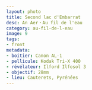 ```yaml
---
layout: photo
title: Second lac d'Embarrat
desc: An Aer・Au fil de l'eau
category: au-fil-de-l-eau
image: 9
tags:
- front
metadata:
- boitier: Canon AL-1
- pellicule: Kodak Tri-X 400
- révélateur: Ilford Ilfosol 3
- objectif: 28mm
- lieu: Cauterets, Pyrénées
---
```

